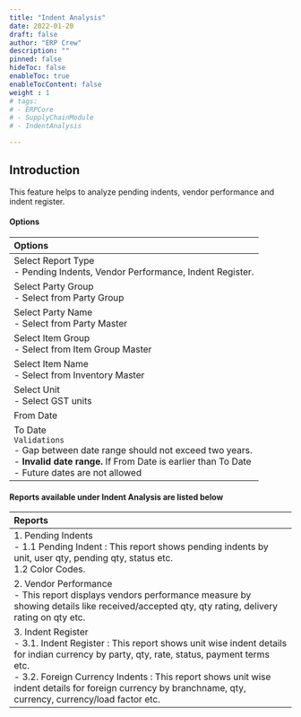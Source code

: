```yaml
---
title: "Indent Analysis"
date: 2022-01-20
draft: false
author: "ERP Crew"
description: ""
pinned: false
hideToc: false
enableToc: true
enableTocContent: false
weight : 1
# tags: 
# - ERPCore 
# - SupplyChainModule
# - IndentAnalysis

---
```

## Introduction

This feature helps to analyze pending indents, vendor performance and indent register.

#### Options

|Options|   
  |:------|
  | Select Report Type <br> - Pending Indents, Vendor Performance, Indent Register.
  | Select Party Group  <br> - Select from Party Group
  | Select Party Name  <br> - Select from Party Master
  | Select Item Group  <br> - Select from Item Group Master
  | Select Item Name  <br> - Select from Inventory Master
  | Select Unit <br> - Select GST units
  | From Date 
  | To Date  <br> `Validations` <br> - Gap between date range should not exceed two years. <br> - **Invalid date range.**  If From Date is earlier than To Date <br> - Future dates are not allowed


#### Reports available under Indent Analysis are listed below

|Reports|   
  |:------|
  | 1. Pending Indents <br> - 1.1 Pending Indent : This report shows pending indents by unit, user qty, pending qty, status etc.<br> 1.2 Color Codes.
  | 2. Vendor Performance <br> - This report displays vendors performance measure by showing details like received/accepted qty, qty rating, delivery rating on qty etc.
  | 3. Indent Register <br> - 3.1. Indent Register : This report shows unit wise indent details for indian currency by party, qty, rate, status, payment terms etc. <br> - 3.2. Foreign Currency Indents : This report shows unit wise indent details for foreign currency by branchname, qty, currency, currency/load factor etc.

